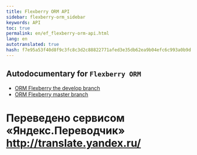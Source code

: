```yaml
--- 
title: Flexberry ORM API 
sidebar: flexberry-orm_sidebar 
keywords: API 
toc: true 
permalink: en/ef_flexberry-orm-api.html 
lang: en 
autotranslated: true 
hash: f7e95a53f40d8f9c3fc8c3d2c88822771afed3e35db62ea9b04efc6c993a0b9d 
--- 
```


## Autodocumentary for `Flexberry ORM` 

* [ORM Flexberry the develop branch](https://flexberry.github.io/NewPlatform.Flexberry.ORM/autodoc/develop/) 
* [ORM Flexberry master branch](https://flexberry.github.io/NewPlatform.Flexberry.ORM/autodoc/master/) 



 # Переведено сервисом «Яндекс.Переводчик» http://translate.yandex.ru/